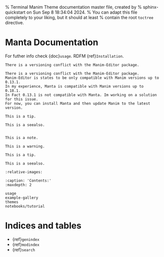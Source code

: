 % Terminal Manim Theme documentation master file, created by
% sphinx-quickstart on Sun Sep  8 18:34:04 2024.
% You can adapt this file completely to your liking, but it should at least
% contain the root `toctree` directive.

# Manta Documentation

For futher info check {doc}`usage`.
RDFM {ref}`Installation`.

```{warning}
There is a versioning conflict with the Manim-Editor package.
```

```{note}
There is a versioning conflict with the Manim-Editor package.
Manim-Editor is states to be only compatible with Manim versions up to 0.13.1. 
In my experience, Manta is compatible with Manim versions up to 0.18.1. 
In Fact 0.13.1 is not compatible with Manta. Im working on a solution for this issue.
For now, you can install Manta and then update Manim to the latest version.
```

```{tip}
This is a tip.
```

```{seealso}
This is a seealso.
```

```{include} ../../README.md
```

```{note}
This is a note.
```

```{warning}
This is a warning.
```

```{tip}
This is a tip.
```

```{seealso}
This is a seealso.

```

```{include} ../../README.md
:relative-images:
```


```{toctree}
:caption: 'Contents:'
:maxdepth: 2

usage
example-gallery
themes
notebooks/tutorial

```

# Indices and tables

- {ref}`genindex`
- {ref}`modindex`
- {ref}`search`
